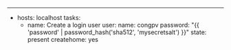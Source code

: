 ---
- hosts: localhost
  tasks:
  - name: Create a login user
    user:
      name: congpv
      password: "{{ 'password' | password_hash('sha512', 'mysecretsalt') }}"
      state: present
      createhome: yes 